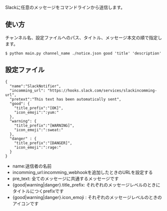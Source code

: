 Slackに任意のメッセージをコマンドラインから送信します。

## 使い方

チャンネル名、設定ファイルへのパス、タイトル、メッセージ本文の順で指定します。

```
$ python main.py channel_name ./notice.json good 'title' 'description'
```

## 設定ファイル

```
{
  "name":"SlackNotifier",
  "incomming_url": "https://hooks.slack.com/services/slackincomming-url",
  "pretext":"This text has been automatically sent",
  "good": {
    "title_prefix":"[OK]",
    "icon_emoji":":yum:"
  },
  "warning": {
    "title_prefix":"[WARNING]",
    "icon_emoji":":sweat:"
  },
  "danger" : {
    "title_prefix":"[DANGER]",
    "icon_emoji":":rage:"
  }
}
```

* name:送信者の名前
* incomming_url:incomming_webhookを追加したときのURLを設定する
* pre_text: 全てのメッセージに共通するメッセージです
* {good|warning|danger}.title_prefix: それぞれのメッセージレベルのときにタイトルにつくprefixです
* {good|warning|danger}.icon_emoji : それぞれのメッセージレベルのときのアイコンです


